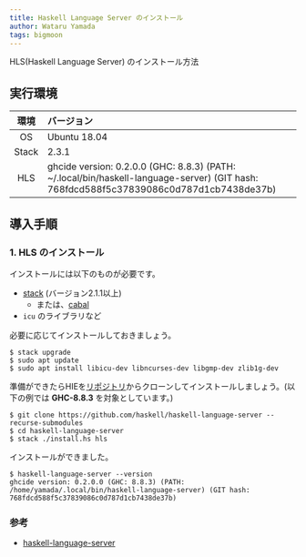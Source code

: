 ```yaml
---
title: Haskell Language Server のインストール
author: Wataru Yamada
tags: bigmoon
---
```


HLS(Haskell Language Server) のインストール方法

## 実行環境

| 環境  | バージョン   |
|:-----:|:-------------|
| OS    | Ubuntu 18.04 |
| Stack |        2.3.1 |
| HLS   | ghcide version: 0.2.0.0 (GHC: 8.8.3) (PATH: ~/.local/bin/haskell-language-server) (GIT hash: 768fdcd588f5c37839086c0d787d1cb7438de37b) |

## 導入手順

### 1. HLS のインストール

インストールには以下のものが必要です。

- [stack](https://docs.haskellstack.org/en/stable/README/) (バージョン2.1.1以上)
  - または、[cabal](https://www.haskell.org/cabal/users-guide/)
- `icu` のライブラリなど

必要に応じてインストールしておきましょう。

```shell
$ stack upgrade
$ sudo apt update
$ sudo apt install libicu-dev libncurses-dev libgmp-dev zlib1g-dev
```

準備ができたらHIEを[リポジトリ][hls-github]からクローンしてインストールしましょう。(以下の例では **GHC-8.8.3** を対象としています。)

```shell
$ git clone https://github.com/haskell/haskell-language-server --recurse-submodules
$ cd haskell-language-server
$ stack ./install.hs hls
```

[hls-github]: https://github.com/haskell/haskell-language-server

インストールができました。

```shell
$ haskell-language-server --version
ghcide version: 0.2.0.0 (GHC: 8.8.3) (PATH: /home/yamada/.local/bin/haskell-language-server) (GIT hash: 768fdcd588f5c37839086c0d787d1cb7438de37b)
```

### 参考

- [haskell-language-server](https://github.com/haskell/haskell-language-server)
